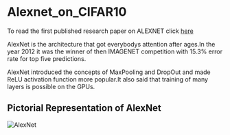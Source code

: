 # Alexnet_on_CIFAR10
To read the first published research paper on ALEXNET click [here](https://papers.nips.cc/paper/4824-imagenet-classification-with-deep-convolutional-neural-networks.pdf)

AlexNet is the architecture that got everybodys attention after ages.In the year 2012 it was the winner of then IMAGENET competition with 15.3% error rate for top five predictions.

AlexNet introduced the concepts of MaxPooling and DropOut and made ReLU activation function more popular.It also said that training of many layers is possible on the GPUs.
## Pictorial Representation of AlexNet
![AlexNet](diagram.png=200)
